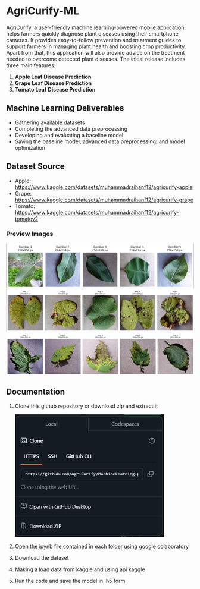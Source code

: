 # AgriCurify-ML

AgriCurify, a user-friendly machine learning-powered mobile application, helps farmers quickly diagnose plant diseases using their smartphone cameras. It provides easy-to-follow prevention and treatment guides to support farmers in managing plant health and boosting crop productivity.
Apart from that, this application will also provide advice on the treatment needed to overcome detected plant diseases. The initial release includes three main features: 
1. **Apple Leaf Disease Prediction**
2. **Grape Leaf Disease Prediction**
3. **Tomato Leaf Disease Prediction**

## Machine Learning Deliverables
- Gathering available datasets  
- Completing the advanced data preprocessing  
- Developing and evaluating a baseline model  
- Saving the baseline model, advanced data preprocessing, and model optimization

## Dataset Source
- Apple: https://www.kaggle.com/datasets/muhammadraihanf12/agricurify-apple
- Grape: https://www.kaggle.com/datasets/muhammadraihanf12/agricurify-grape
- Tomato: https://www.kaggle.com/datasets/muhammadraihanf12/agricurify-tomatov2 

### Preview Images
<img src="Apple_Preview.png" width="700">
<img src="Grape_Preview.png" width="700">
<img src="Tomato_Preview.png" width="700">

## Documentation
1. Clone this github repository or download zip and extract it 

   <img src="Clone_path.png" width="400">

2. Open the ipynb file contained in each folder using google colaboratory
3. Download the dataset
5. Making a load data from kaggle and using api kaggle
6. Run the code and save the model in .h5 form

